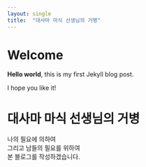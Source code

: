 ```yaml
---
layout: single
title:  "대사마 마식 선생님의 거병"
---
```


# Welcome

**Hello world**, this is my first Jekyll blog post.

I hope you like it!

# 대사마 마식 선생님의 거병

나의 필요에 의하여  
그리고 남들의 필요를 위하여  
본 블로그를 작성하겠습니다.
